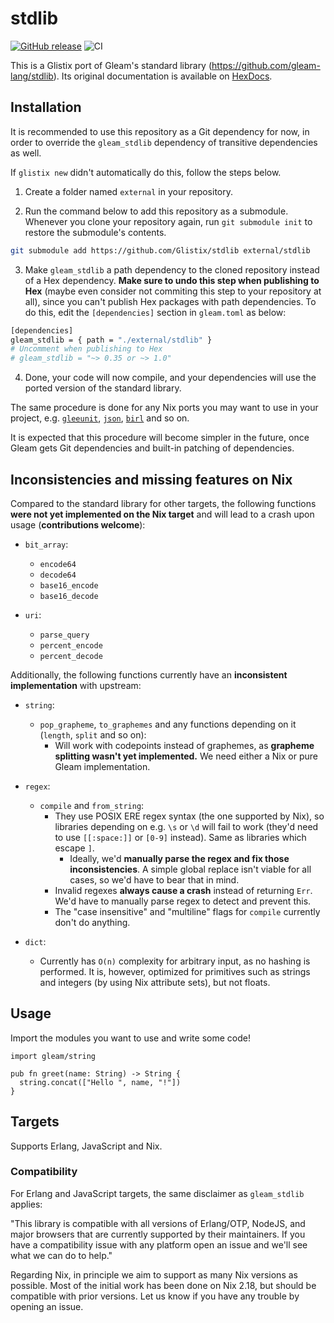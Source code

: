 # stdlib

<a href="https://github.com/Glistix/stdlib/releases"><img src="https://img.shields.io/github/release/Glistix/stdlib" alt="GitHub release"></a>
![CI](https://github.com/Glistix/stdlib/workflows/CI/badge.svg?branch=main)

This is a Glistix port of Gleam's standard library (https://github.com/gleam-lang/stdlib). Its original documentation is available on [HexDocs](https://hexdocs.pm/gleam_stdlib/).

## Installation

It is recommended to use this repository as a Git dependency for now, in order to override the `gleam_stdlib` dependency of transitive dependencies as well.

If `glistix new` didn't automatically do this, follow the steps below.

1. Create a folder named `external` in your repository.

2. Run the command below to add this repository as a submodule. Whenever you clone your repository again, run `git submodule init` to restore the submodule's contents.

```sh
git submodule add https://github.com/Glistix/stdlib external/stdlib
```

3. Make `gleam_stdlib` a path dependency to the cloned repository instead of a Hex dependency. **Make sure to undo this step when publishing to Hex** (maybe even consider not commiting this step to your repository at all), since you can't publish Hex packages with path dependencies. To do this, edit the `[dependencies]` section in `gleam.toml` as below:

```sh
[dependencies]
gleam_stdlib = { path = "./external/stdlib" }
# Uncomment when publishing to Hex
# gleam_stdlib = "~> 0.35 or ~> 1.0"
```

4. Done, your code will now compile, and your dependencies will use the ported version of the standard library.

The same procedure is done for any Nix ports you may want to use in your project, e.g. [`gleeunit`](https://github.com/Glistix/gleeunit/), [`json`](https://github.com/Glistix/json), [`birl`](https://github.com/Glistix/birl) and so on.

It is expected that this procedure will become simpler in the future, once Gleam gets Git dependencies and built-in patching
of dependencies.

## Inconsistencies and missing features on Nix

Compared to the standard library for other targets, the following functions **were not yet implemented on the Nix target** and will lead to a crash upon usage (**contributions welcome**):

- `bit_array`:
  - `encode64`
  - `decode64`
  - `base16_encode`
  - `base16_decode`

- `uri`:
  - `parse_query`
  - `percent_encode`
  - `percent_decode`

Additionally, the following functions currently have an **inconsistent implementation** with upstream:

- `string`:
  - `pop_grapheme`, `to_graphemes` and any functions depending on it (`length`, `split` and so on):
    - Will work with codepoints instead of graphemes, as **grapheme splitting wasn't yet implemented.**
      We need either a Nix or pure Gleam implementation.

- `regex`:
  - `compile` and `from_string`:
    - They use POSIX ERE regex syntax (the one supported by Nix), so libraries depending on e.g. `\s` or `\d`
    will fail to work (they'd need to use `[[:space:]]` or `[0-9]` instead). Same as libraries which escape `]`.
      - Ideally, we'd **manually parse the regex and fix those inconsistencies**. A simple global replace isn't
      viable for all cases, so we'd have to bear that in mind.
    - Invalid regexes **always cause a crash** instead of returning `Err`. We'd have to manually parse regex to
    detect and prevent this.
    - The "case insensitive" and "multiline" flags for `compile` currently don't do anything.

- `dict`:
  - Currently has `O(n)` complexity for arbitrary input, as no hashing is performed. It is, however, optimized
  for primitives such as strings and integers (by using Nix attribute sets), but not floats.

## Usage

Import the modules you want to use and write some code!

```gleam
import gleam/string

pub fn greet(name: String) -> String {
  string.concat(["Hello ", name, "!"])
}
```

## Targets

Supports Erlang, JavaScript and Nix.

### Compatibility

For Erlang and JavaScript targets, the same disclaimer as `gleam_stdlib`
applies:

"This library is compatible with all versions of Erlang/OTP, NodeJS, and
major browsers that are currently supported by their maintainers. If you
have a compatibility issue with any platform open an issue and we'll see
what we can do to help."

Regarding Nix, in principle we aim to support as many Nix versions as possible.
Most of the initial work has been done on Nix 2.18, but should be compatible
with prior versions. Let us know if you have any trouble by opening an issue.
